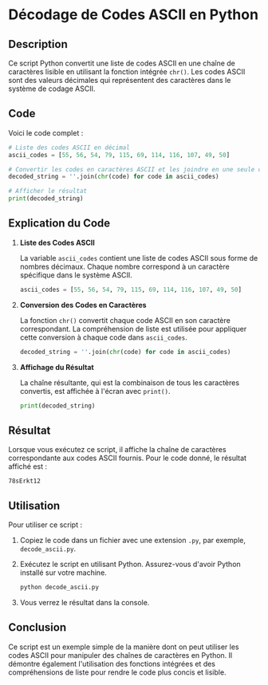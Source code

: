 # Décodage de Codes ASCII en Python

## Description

Ce script Python convertit une liste de codes ASCII en une chaîne de caractères lisible en utilisant la fonction intégrée `chr()`. Les codes ASCII sont des valeurs décimales qui représentent des caractères dans le système de codage ASCII.

## Code

Voici le code complet :

```python
# Liste des codes ASCII en décimal
ascii_codes = [55, 56, 54, 79, 115, 69, 114, 116, 107, 49, 50]

# Convertir les codes en caractères ASCII et les joindre en une seule chaîne
decoded_string = ''.join(chr(code) for code in ascii_codes)

# Afficher le résultat
print(decoded_string)
```

## Explication du Code

1. **Liste des Codes ASCII**

   La variable `ascii_codes` contient une liste de codes ASCII sous forme de nombres décimaux. Chaque nombre correspond à un caractère spécifique dans le système ASCII.

   ```python
   ascii_codes = [55, 56, 54, 79, 115, 69, 114, 116, 107, 49, 50]
   ```

2. **Conversion des Codes en Caractères**

   La fonction `chr()` convertit chaque code ASCII en son caractère correspondant. La compréhension de liste est utilisée pour appliquer cette conversion à chaque code dans `ascii_codes`.

   ```python
   decoded_string = ''.join(chr(code) for code in ascii_codes)
   ```

3. **Affichage du Résultat**

   La chaîne résultante, qui est la combinaison de tous les caractères convertis, est affichée à l'écran avec `print()`.

   ```python
   print(decoded_string)
   ```

## Résultat

Lorsque vous exécutez ce script, il affiche la chaîne de caractères correspondante aux codes ASCII fournis. Pour le code donné, le résultat affiché est :

```
78sErkt12
```

## Utilisation

Pour utiliser ce script :

1. Copiez le code dans un fichier avec une extension `.py`, par exemple, `decode_ascii.py`.
2. Exécutez le script en utilisant Python. Assurez-vous d'avoir Python installé sur votre machine.

   ```sh
   python decode_ascii.py
   ```

3. Vous verrez le résultat dans la console.

## Conclusion

Ce script est un exemple simple de la manière dont on peut utiliser les codes ASCII pour manipuler des chaînes de caractères en Python. Il démontre également l'utilisation des fonctions intégrées et des compréhensions de liste pour rendre le code plus concis et lisible.


